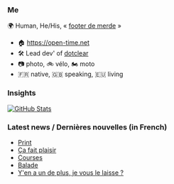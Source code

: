 ### Me

🌍 Human, He/His, « [footer de merde](https://open-time.net/post/2013/07/17/La-veritable-histoire-du-Footer-de-merde-) » 
* 🏠 https://open-time.net 
* 🛠️ Lead dev' of [dotclear](https://git.dotclear.org/dev/dotclear)
* 📷 photo, 🚲 vélo, 🏍️ moto 
* 🇫🇷 native, 🇬🇧 speaking, 🇪🇺 living

### Insights

[![GitHub Stats](https://github-readme-stats-sigma-five.vercel.app/api?username=franck-paul)](https://github.com/franck-paul)

### Latest news / Dernières nouvelles (in French)

<!-- BLOG-POST-LIST:START -->
- [Print](https://open-time.net/post/2024/02/01/Print)
- [Ça fait plaisir](https://open-time.net/post/2024/01/31/Ca-fait-plaisir)
- [Courses](https://open-time.net/post/2024/01/30/Courses)
- [Balade](https://open-time.net/post/2024/01/29/Balade)
- [Y&#39;en a un de plus, je vous le laisse ?](https://open-time.net/post/2024/01/28/Y-en-a-un-de-plus-je-vous-le-laisse)
<!-- BLOG-POST-LIST:END -->
